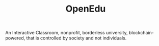 <center><h1>OpenEdu</h1></center> <br>
<p>An Interactive Classroom, nonprofit, borderless university, blockchain-powered, that is controlled by society and not individuals.<p>
